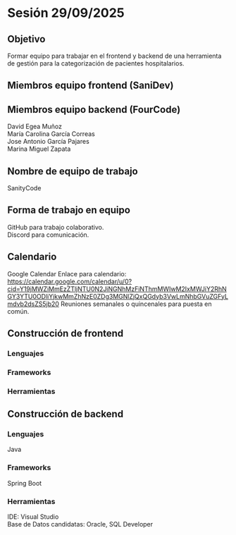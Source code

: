 # Sesión 29/09/2025

## Objetivo
Formar equipo para trabajar en el frontend y backend de una herramienta de gestión para la categorización de pacientes hospitalarios.

## Miembros equipo frontend (SaniDev)


## Miembros equipo backend (FourCode)
David Egea Muñoz  
María Carolina García Correas  
Jose Antonio García Pajares  
Marina Miguel Zapata  

## Nombre de equipo de trabajo
SanityCode

## Forma de trabajo en equipo
GitHub para trabajo colaborativo.  
Discord para comunicación.

## Calendario
Google Calendar
Enlace para calendario: https://calendar.google.com/calendar/u/0?cid=Y19jMWZiMmEzZTljNTU0N2JiNGNhMzFiNThmMWIwM2IxMWJiY2RhNGY3YTU0ODliYjkwMmZhNzE0ZDg3MGNlZjQxQGdyb3VwLmNhbGVuZGFyLmdvb2dsZS5jb20
Reuniones semanales o quincenales para puesta en común.

## Construcción de frontend
### Lenguajes


### Frameworks


### Herramientas


## Construcción de backend
### Lenguajes
Java

### Frameworks
Spring Boot

### Herramientas
IDE: Visual Studio  
Base de Datos candidatas: Oracle, SQL Developer

